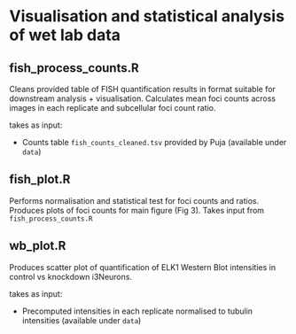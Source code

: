 # Visualisation and statistical analysis of wet lab data

## fish_process_counts.R

Cleans provided table of FISH quantification results in format suitable for downstream analysis + visualisation. Calculates mean foci counts across images in each replicate and subcellular foci count ratio.

takes as input:

- Counts table `fish_counts_cleaned.tsv` provided by Puja (available under `data`)

## fish_plot.R

Performs normalisation and statistical test for foci counts and ratios. Produces plots of foci counts for main figure (Fig 3). Takes input from `fish_process_counts.R`

## wb_plot.R

Produces scatter plot of quantification of ELK1 Western Blot intensities in control vs knockdown i3Neurons.

takes as input:

- Precomputed intensities in each replicate normalised to tubulin intensities (available under `data`)